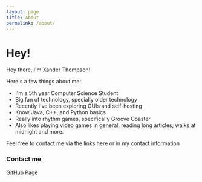 ```yaml
---
layout: page
title: About
permalink: /about/
---
```

# Hey!

Hey there, I'm Xander Thompson!

Here's a few things about me:
- I'm a 5th year Computer Science Student
- Big fan of technology, specially older technology
- Recently I've been exploring GUIs and self-hosting
- Know Java, C++, and Python basics
- Really into rhythm games, specifically Groove Coaster
- Also likes playing video games in general, reading long articles, walks at midnight and more.

Feel free to contact me via the links here or in my contact information

### Contact me

[GitHub Page](https://github.com/Zac-dot)

